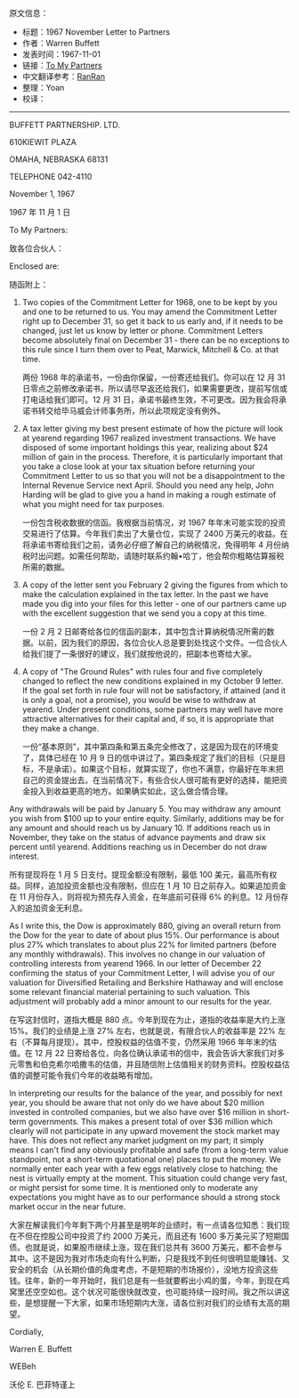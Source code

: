 原文信息：

- 标题：1967 November Letter to Partners
- 作者：Warren Buffett
- 发表时间：1967-11-01
- 链接：[To My Partners](https://www.rbcpa.com/wp-content/uploads/2016/12/1967.11.01.pdf)
- 中文翻译参考：[RanRan](https://xueqiu.com/1173786903/71754241)
- 整理：Yoan
- 校译：


---

BUFFETT PARTNERSHIP. LTD. 

610KIEWIT PLAZA 

OMAHA, NEBRASKA 68131 

TELEPHONE 042-4110

November 1, 1967

1967 年 11 月 1 日 

To My Partners:

致各位合伙人：

Enclosed are:

随函附上： 

1. Two copies of the Commitment Letter for 1968, one to be kept by you and one to be returned to us. You may amend the Commitment Letter right up to December 31, so get it back to us early and, if it needs to be changed, just let us know by letter or phone. Commitment Letters become absolutely final on December 31 - there can be no exceptions to this rule since I turn them over to Peat, Marwick, Mitchell & Co. at that time.
   
   两份 1968 年的承诺书，一份由你保留，一份寄还给我们。你可以在 12 月 31 日零点之前修改承诺书，所以请尽早返还给我们，如果需要更改，提前写信或打电话给我们即可。12 月 31 日，承诺书最终生效，不可更改。因为我会将承诺书转交给毕马威会计师事务所，所以此项规定没有例外。

2. A tax letter giving my best present estimate of how the picture will look at yearend regarding 1967 realized investment transactions. We have disposed of some important holdings this year, realizing about $24 million of gain in the process. Therefore, it is particularly important that you take a close look at your tax situation before returning your Commitment Letter to us so that you will not be a disappointment to the Internal Revenue Service next April. Should you need any help, John Harding will be glad to give you a hand in making a rough estimate of what you might need for tax purposes.
   
   一份包含税收数据的信函。我根据当前情况，对 1967 年年末可能实现的投资交易进行了估算。今年我们卖出了大量仓位，实现了 2400 万美元的收益。在将承诺书寄给我们之前，请务必仔细了解自己的纳税情况，免得明年 4 月份纳税时出问题。如需任何帮助，请随时联系约翰•哈丁，他会帮你粗略估算报税所需的数据。

3. A copy of the letter sent you February 2 giving the figures from which to make the calculation explained in the tax letter. In the past we have made you dig into your files for this letter - one of our partners came up with the excellent suggestion that we send you a copy at this time.
   
   一份 2 月 2 日邮寄给各位的信函的副本，其中包含计算纳税情况所需的数据。以前，因为我们的原因，各位合伙人总是要到处找这个文件。一位合伙人给我们提了一条很好的建议，我们就按他说的，把副本也寄给大家。 

4. A copy of "The Ground Rules" with rules four and five completely changed to reflect the new conditions explained in my October 9 letter. If the goal set forth in rule four will not be satisfactory, if attained (and it is only a goal, not a promise), you would be wise to withdraw at yearend. Under present conditions, some partners may well have more attractive alternatives for their capital and, if so, it is appropriate that they make a change.
   
   一份“基本原则”，其中第四条和第五条完全修改了，这是因为现在的环境变了，具体已经在 10 月 9 日的信中讲过了。第四条规定了我们的目标（只是目标，不是承诺）。如果这个目标，就算实现了，你也不满意，你最好在年末把自己的资金提出去。在当前情况下，有些合伙人很可能有更好的选择，能把资金投入到收益更高的地方。如果确实如此，这么做合情合理。

Any withdrawals will be paid by January 5. You may withdraw any amount you wish from $100 up to your entire equity. Similarly, additions may be for any amount and should reach us by January 10. If additions reach us in November, they take on the status of advance payments and draw six percent until yearend. Additions reaching us in December do not draw interest.

所有提现将在 1 月 5 日支付。提现金额没有限制，最低 100 美元，最高所有权益。同样，追加投资金额也没有限制，但应在 1 月 10 日之前存入。如果追加资金在 11 月份存入，则将视为预先存入资金，在年底前可获得 6% 的利息。12 月份存入的追加资金无利息。 

As I write this, the Dow is approximately 880, giving an overall return from the Dow for the year to date of about plus 15%. Our performance is about plus 27% which translates to about plus 22% for limited partners (before any monthly withdrawals). This involves no change in our valuation of controlling interests from yearend 1966. In our letter of December 22 confirming the status of your Commitment Letter, I will advise you of our valuation for Diversified Retailing and Berkshire Hathaway and will enclose some relevant financial material pertaining to such valuation. This adjustment will probably add a minor amount to our results for the year.

在写这封信时，道指大概是 880 点。今年到现在为止，道指的收益率是大约上涨 15%。我们的业绩是上涨 27% 左右，也就是说，有限合伙人的收益率是 22% 左右（不算每月提现）。其中，控股权益的估值不变，仍然采用 1966 年年末的估值。在 12 月 22 日寄给各位，向各位确认承诺书的信中，我会告诉大家我们对多元零售和伯克希尔哈撒韦的估值，并且随信附上估值相关的财务资料。控股权益估值的调整可能令我们今年的收益略有增加。

In interpreting our results for the balance of the year, and possibly for next year, you should be aware that not only do we have about $20 million invested in controlled companies, but we also have over $16 million in short-term governments. This makes a present total of over $36 million which clearly will not participate in any upward movement the stock market may have. This does not reflect any market judgment on my part; it simply means I can't find any obviously profitable and safe (from a long-term value standpoint, not a short-term quotational one) places to put the money. We normally enter each year with a few eggs relatively close to hatching; the nest is virtually empty at the moment. This situation could change very fast, or might persist for some time. It is mentioned only to moderate any expectations you might have as to our performance should a strong stock market occur in the near future.

大家在解读我们今年剩下两个月甚至是明年的业绩时，有一点请各位知悉：我们现在不但在控股公司中投资了约 2000 万美元，而且还有 1600 多万美元买了短期国债。也就是说，如果股市继续上涨，现在我们总共有 3600 万美元，都不会参与其中。这不是因为我对市场走向有什么判断，只是我找不到任何很明显能赚钱、又安全的机会（从长期价值的角度考虑，不是短期的市场报价），没地方投资这些钱。往年，新的一年开始时，我们总是有一些就要孵出小鸡的蛋，今年，到现在鸡窝里还空空如也。这个状况可能很快就改变，也可能持续一段时间。我之所以讲这些，是想提醒一下大家，如果市场短期内大涨，请各位别对我们的业绩有太高的期望。

Cordially,

Warren E. Buffett

WEBeh

沃伦 E. 巴菲特谨上

